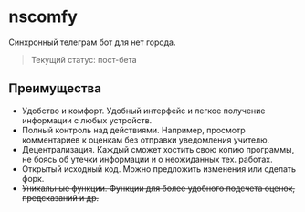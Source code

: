# nscomfy
Синхронный телеграм бот для нет города.
> Текущий статус: пост-бета

## Преимущества
- Удобство и комфорт. Удобный интерфейс и легкое получение информации с любых устройств.
- Полный контроль над действиями. Например, просмотр комментариев к оценкам без отправки уведомления учителю.
- Децентрализация. Каждый сможет хостить свою копию программы, не боясь об утечки информации и о неожиданных тех. работах.
- Открытый исходный код. Можно предложить изменения или сделать форк.
- ~~Уникальные функции. Функции для более удобного подсчета оценок, предсказаний и др.~~
